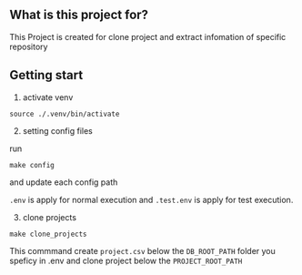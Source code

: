 ## What is this project for?

This Project is created for clone project and extract infomation of specific repository

## Getting start

1. activate venv

`source ./.venv/bin/activate`

2. setting config files

run

`make config`

and update each config path

`.env` is apply for normal execution and `.test.env` is apply for test execution.

3. clone projects

`make clone_projects`

This commmand create `project.csv` below the `DB_ROOT_PATH` folder you speficy in .env and clone project below the `PROJECT_ROOT_PATH`
